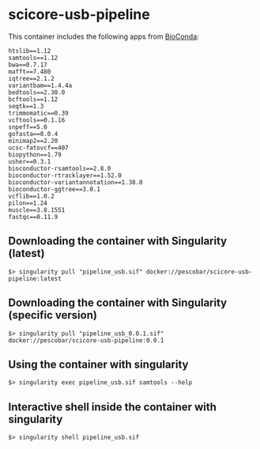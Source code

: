 # scicore-usb-pipeline

This container includes the following apps from [BioConda](https://bioconda.github.io/index.html):

```
htslib==1.12
samtools==1.12
bwa==0.7.17
mafft==7.480
iqtree==2.1.2
variantbam==1.4.4a
bedtools==2.30.0
bcftools==1.12
seqtk==1.3
trimmomatic==0.39
vcftools==0.1.16
snpeff==5.0
gofasta==0.0.4
minimap2==2.20
ucsc-fatovcf==407
biopython==1.79
usher==0.3.1
bioconductor-rsamtools==2.8.0
bioconductor-rtracklayer==1.52.0
bioconductor-variantannotation==1.38.0
bioconductor-ggtree==3.0.1
vcflib==1.0.2
pilon==1.24
muscle==3.8.1551
fastqc==0.11.9
```

## Downloading the container with Singularity (latest)

   `$> singularity pull "pipeline_usb.sif" docker://pescobar/scicore-usb-pipeline:latest`

## Downloading the container with Singularity (specific version)

   `$> singularity pull "pipeline_usb_0.0.1.sif" docker://pescobar/scicore-usb-pipeline:0.0.1`

## Using the container with singularity

   `$> singularity exec pipeline_usb.sif samtools --help`

## Interactive shell inside the container with singularity

   `$> singularity shell pipeline_usb.sif`
